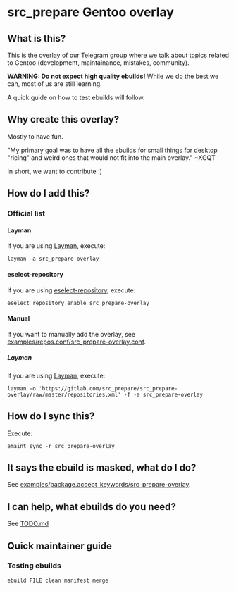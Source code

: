 # src_prepare Gentoo overlay

## What is this?

This is the overlay of our Telegram group where we talk about topics related to Gentoo (development, maintainance, mistakes, community).

**WARNING: Do not expect high quality ebuilds!** While we do the best we can, most of us are still learning.

A quick guide on how to test ebuilds will follow.

## Why create this overlay?

Mostly to have fun.

"My primary goal was to have all the ebuilds for small things for desktop "ricing" and weird ones that would not fit into the main overlay." ~XGQT 

In short, we want to contribute :)

## How do I add this?

### Official list

#### Layman

If you are using [Layman](https://wiki.gentoo.org/wiki/Layman), execute:

`layman -a src_prepare-overlay`

#### eselect-repository

If you are using [eselect-repository](https://wiki.gentoo.org/wiki/Eselect/Repository), execute:

`eselect repository enable src_prepare-overlay`

#### Manual

If you want to manually add the overlay, see [examples/repos.conf/src_prepare-overlay.conf](https://gitlab.com/src_prepare/src_prepare-overlay/blob/master/examples/repos.conf/src_prepare-overlay.conf).

##### Layman

If you are using [Layman](https://wiki.gentoo.org/wiki/Layman), execute:

`layman -o 'https://gitlab.com/src_prepare/src_prepare-overlay/raw/master/repositories.xml' -f -a src_prepare-overlay`

## How do I sync this?

Execute:

`emaint sync -r src_prepare-overlay`

## It says the ebuild is masked, what do I do?

See [examples/package.accept_keywords/src_prepare-overlay](https://gitlab.com/src_prepare/src_prepare-overlay/blob/master/examples/package.accept_keywords/src_prepare-overlay).

## I can help, what ebuilds do you need?

See [TODO.md](https://gitlab.com/src_prepare/src_prepare-overlay/-/blob/master/TODO.md)

## Quick maintainer guide

### Testing ebuilds

`ebuild FILE clean manifest merge`
